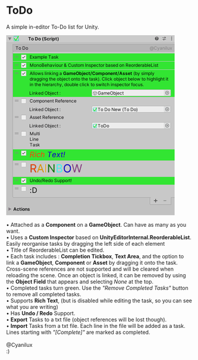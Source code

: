 # ToDo
A simple in-editor To-Do list for Unity.<br />

![To Do](gif.gif)

• Attached as a **Component** on a **GameObject**. Can have as many as you want.<br />
• Uses a **Custom Inspector** based on **UnityEditorInternal.ReorderableList**. Easily reorganise tasks by dragging the left side of each element<br />
• Title of ReorderableList can be edited.<br />
• Each task includes : **Completion Tickbox**, **Text Area**, and the option to link a **GameObject**, **Component** or **Asset** by dragging it onto the task. Cross-scene references are not supported and will be cleared when reloading the scene. Once an object is linked, it can be removed by using the **Object Field** that appears and selecting *None* at the top.<br />
• Completed tasks turn green. Use the *"Remove Completed Tasks"* button to remove all completed tasks.<br />
• Supports **Rich Text**, (but is disabled while editing the task, so you can see what you are writing)<br />
• Has **Undo / Redo** Support.<br />
• **Export** Tasks to a txt file (object references will be lost though).<br />
• **Import** Tasks from a txt file. Each line in the file will be added as a task. Lines starting with *"[Complete]"* are marked as completed.<br />
<br />
@Cyanilux<br />
:)
